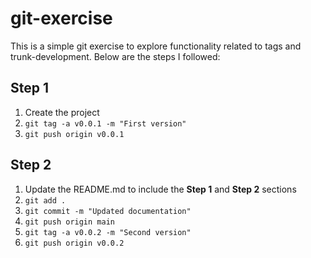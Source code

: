 # git-exercise

This is a simple git exercise to explore functionality related to tags and trunk-development. Below are the steps I followed:

## Step 1

1. Create the project
2. `git tag -a v0.0.1 -m "First version"`
3. `git push origin v0.0.1`

## Step 2

1. Update the README.md to include the **Step 1** and **Step 2** sections
2. `git add .`
3. `git commit -m "Updated documentation"`
4. `git push origin main`
5. `git tag -a v0.0.2 -m "Second version"`
6. `git push origin v0.0.2`
